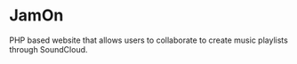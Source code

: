 # JamOn
PHP based website that allows users to collaborate to create music playlists through SoundCloud. 
